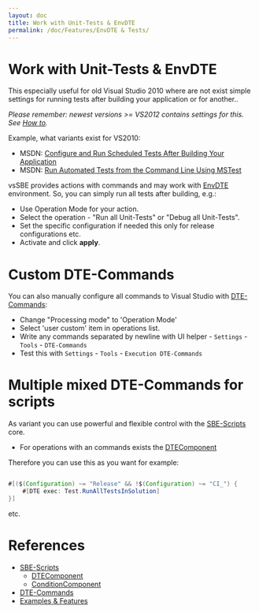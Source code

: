 ```yaml
---
layout: doc
title: Work with Unit-Tests & EnvDTE
permalink: /doc/Features/EnvDTE & Tests/
---
```

# Work with Unit-Tests & EnvDTE

This especially useful for old Visual Studio 2010 where are not exist simple settings for running tests after building your application or for another..

*Please remember: newest versions >= VS2012 contains settings for this. See [How to](http://msdn.microsoft.com/en-us/library/ms182465%28v=vs.110%29.aspx).*

Example, what variants exist for VS2010:

* MSDN: [Configure and Run Scheduled Tests After Building Your Application](http://msdn.microsoft.com/en-us/library/ms182465%28v=vs.100%29.aspx)
* MSDN: [Run Automated Tests from the Command Line Using MSTest](http://msdn.microsoft.com/en-us/library/ms182487%28v=vs.100%29.aspx)

vsSBE provides actions with commands and may work with [EnvDTE](http://msdn.microsoft.com/en-us/library/EnvDTE.aspx) environment. So, you can simply run all tests after building, e.g.:

* Use Operation Mode for your action.
* Select the operation - "Run all Unit-Tests" or "Debug all Unit-Tests".
* Set the specific configuration if needed this only for release configurations etc.
* Activate and click **apply**.

# Custom DTE-Commands

You can also manually configure all commands to Visual Studio with [DTE-Commands](../../Scripts/DTE-Commands/):

* Change "Processing mode" to 'Operation Mode'
* Select 'user custom' item in operations list.
* Write any commands separated by newline with UI helper - `Settings` - `Tools` - `DTE-Commands`
* Test this with `Settings` - `Tools` - `Execution DTE-Commands`

# Multiple mixed DTE-Commands for scripts

As variant you can use powerful and flexible control with the [SBE-Scripts](../../Scripts/SBE-Scripts/) core.

* For operations with an commands exists the [DTEComponent](../../Scripts/SBE-Scripts/Components/DTEComponent/)

Therefore you can use this as you want for example:

```java 

#[($(Configuration) ~= "Release" && !$(Configuration) ~= "CI_") {
    #[DTE exec: Test.RunAllTestsInSolution]
}]
```
etc.


# References

* [SBE-Scripts](../../Scripts/SBE-Scripts/)
    * [DTEComponent](../../Scripts/SBE-Scripts/Components/DTEComponent/)
    * [ConditionComponent](../../Scripts/SBE-Scripts/Components/ConditionComponent/)
* [DTE-Commands](../../Scripts/DTE-Commands/)
* [Examples & Features](../../Examples/)
